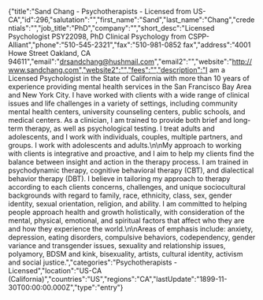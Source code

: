 {"title":"Sand Chang - Psychotherapists - Licensed from US-CA","id":296,"salutation":"","first_name":"Sand","last_name":"Chang","credentials":"","job_title":"PhD","company":"","short_desc":"Licensed Psychologist PSY22098, PhD Clinical Psychology from CSPP-Alliant","phone":"510-545-2321","fax":"510-981-0852 fax","address":"4001 Howe Street Oakland, CA 94611","email":"drsandchang@hushmail.com","email2":"","website":"http://www.sandchang.com","website2":"","fees":"","description":"I am a Licensed Psychologist in the State of California with more than 10 years of experience providing mental health services in the San Francisco Bay Area and New York City. I have worked with clients with a wide range of clinical issues and life challenges in a variety of settings, including community mental health centers, university counseling centers, public schools, and medical centers. As a clinician, I am trained to provide both brief and long-term therapy, as well as psychological testing. I treat adults and adolescents, and I work with individuals, couples, multiple partners, and groups. I work with adolescents and adults.\n\nMy approach to working with clients is integrative and proactive, and I aim to help my clients find the balance between insight and action in the therapy process. I am trained in psychodynamic therapy, cognitive behavioral therapy (CBT), and dialectical behavior therapy (DBT). I believe in tailoring my approach to therapy according to each clients concerns, challenges, and unique sociocultural backgrounds with regard to family, race, ethnicity, class, sex, gender identity, sexual orientation, religion, and ability. I am committed to helping people approach health and growth holistically, with consideration of the mental, physical, emotional, and spiritual factors that affect who they are and how they experience the world.\n\nAreas of emphasis include: anxiety, depression, eating disorders, compulsive behaviors, codependency, gender variance and transgender issues, sexuality and relationship issues, polyamory, BDSM and kink, bisexuality, artists, cultural identity, activism and social justice.","categories":"Psychotherapists - Licensed","location":"US-CA (California)","countries":"US","regions":"CA","lastUpdate":"1899-11-30T00:00:00.000Z","type":"entry"}
